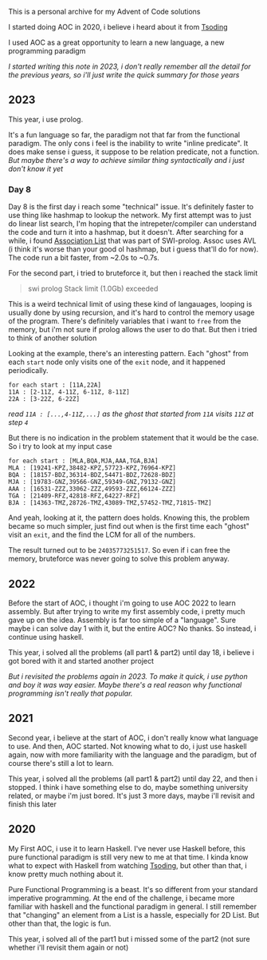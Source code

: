 This is a personal archive for my Advent of Code solutions

I started doing AOC in 2020, i believe i heard about it from [Tsoding](https://www.youtube.com/@TsodingDaily)

I used AOC as a great opportunity to learn a new language, a new programming paradigm

*I started writing this note in 2023, i don't really remember all the detail for the previous years, so i'll just write the quick summary for those years*

## 2023
This year, i use prolog.

It's a fun language so far, the paradigm not that far from the functional paradigm. The only cons i feel is the inability to write "inline predicate". It does make sense i guess, it suppose to be relation predicate, not a function.
*But maybe there's a way to achieve similar thing syntactically and i just don't know it yet*

### Day 8
<!-- <details> -->
<!-- <summary> -->
<!-- read more: -->
<!-- </summary> -->
Day 8 is the first day i reach some "technical" issue. It's definitely faster to use thing like hashmap to lookup the network. My first attempt was to just do linear list search, I'm hoping that the intrepeter/compiler can understand the code and turn it into a hashmap, but it doesn't. After searching for a while, i found [Association List](https://www.swi-prolog.org/pldoc/man?section=assoc) that was part of SWI-prolog. Assoc uses AVL (i think it's worse than your good ol hashmap, but i guess that'll do for now). The code run a bit faster, from ~2.0s to ~0.7s.

For the second part, i tried to bruteforce it, but then i reached the stack limit 

> swi prolog Stack limit (1.0Gb) exceeded

This is a weird technical limit of using these kind of langauages, looping is usually done by using recursion, and it's hard to control the memory usage of the program. There's definitely variables that i want to `free` from the memory, but i'm not sure if prolog allows the user to do that. But then i tried to think of another solution

Looking at the example, there's an interesting pattern. Each "ghost" from each `start` node only visits one of the `exit` node, and it happened periodically. 
```
for each start : [11A,22A]
11A : [2-11Z, 4-11Z, 6-11Z, 8-11Z]
22A : [3-22Z, 6-22Z]
```
*read `11A : [...,4-11Z,...]` as the ghost that started from `11A` visits `11Z` at step `4`*

But there is no indication in the problem statement that it would be the case. So i try to look at my input case
```
for each start : [MLA,BQA,MJA,AAA,TGA,BJA]
MLA : [19241-KPZ,38482-KPZ,57723-KPZ,76964-KPZ]
BQA : [18157-BDZ,36314-BDZ,54471-BDZ,72628-BDZ]
MJA : [19783-GNZ,39566-GNZ,59349-GNZ,79132-GNZ]
AAA : [16531-ZZZ,33062-ZZZ,49593-ZZZ,66124-ZZZ]
TGA : [21409-RFZ,42818-RFZ,64227-RFZ]
BJA : [14363-TMZ,28726-TMZ,43089-TMZ,57452-TMZ,71815-TMZ]
```
And yeah, looking at it, the pattern does holds. Knowing this, the problem became so much simpler, just find out when is the first time each "ghost" visit an `exit`, and the find the LCM for all of the numbers.

The result turned out to be `24035773251517`. So even if i can free the memory, bruteforce was never going to solve this problem anyway.
<!-- </details> -->


## 2022
Before the start of AOC, i thought i'm going to use AOC 2022 to learn assembly. But after trying to write my first assembly code, i pretty much gave up on the idea. Assembly is far too simple of a "language". Sure maybe i can solve day 1 with it, but the entire AOC? No thanks. So instead, i continue using haskell.

This year, i solved all the problems (all part1 & part2) until day 18, i believe i got bored with it and started another project

*But i revisited the problems again in 2023. To make it quick, i use python and boy it was way easier. Maybe there's a real reason why functional programming isn't really that popular.*

## 2021
Second year, i believe at the start of AOC, i don't really know what language to use. And then, AOC started. Not knowing what to do, i just use haskell again, now with more familiarity with the language and the paradigm, but of course there's still a lot to learn.

This year, i solved all the problems (all part1 & part2) until day 22, and then i stopped. I think i have something else to do, maybe something university related, or maybe i'm just bored. It's just 3 more days, maybe i'll revisit and finish this later


## 2020
My First AOC, i use it to learn Haskell. I've never use Haskell before, this pure functional paradigm is still very new to me at that time. I kinda know what to expect with Haskell from watching [Tsoding](https://www.youtube.com/@TsodingDaily), but other than that, i know pretty much nothing about it.

Pure Functional Programming is a beast. It's so different from your standard imperative programming. At the end of the challenge, i became more familiar with haskell and the functional paradigm in general. I still remember that "changing" an element from a List is a hassle, especially for 2D List. But other than that, the logic is fun.

This year, i solved all of the part1 but i missed some of the part2 (not sure whether i'll revisit them again or not)
